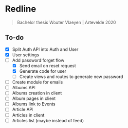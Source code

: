 # Redline
> Bachelor thesis Wouter Vlaeyen | Artevelde 2020

## To-do

- [x] Split Auth API into Auth and User
- [x] User settings
- [ ] Add password forget flow
  - [x] Send email on reset request
  - [x] Generate code for user
  - [ ] Create views and routes to generate new password
- [ ] Create module for emails
- [ ] Albums API
- [ ] Albums creation in client
- [ ] Album pages in client
- [ ] Albums link to Events
- [ ] Article API
- [ ] Articles in client
- [ ] Articles list (maybe instead of feed)